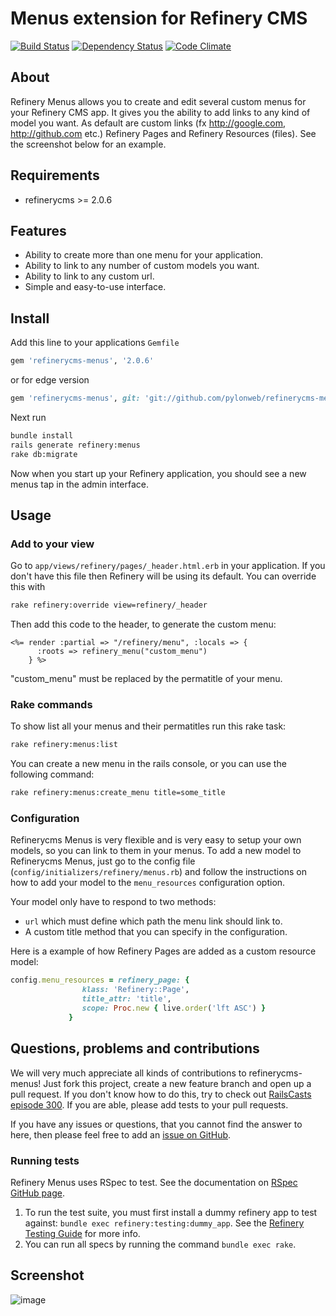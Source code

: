 # Menus extension for Refinery CMS

[![Build Status](https://travis-ci.org/pylonweb/refinerycms-menus.png?branch=master)](https://travis-ci.org/pylonweb/refinerycms-menus)
[![Dependency Status](https://gemnasium.com/pylonweb/refinerycms-menus.png)](https://gemnasium.com/pylonweb/refinerycms-menus)
[![Code Climate](https://codeclimate.com/badge.png)](https://codeclimate.com/github/pylonweb/refinerycms-menus)
<!--[![Gem Version](https://badge.fury.io/rb/refinerycms-menus.png)](http://badge.fury.io/rb/refinerycms-menus)-->
## About

Refinery Menus allows you to create and edit several custom menus for your Refinery CMS app. It gives you the ability to add links to any kind of model you want. As default are custom links (fx http://google.com, http://github.com etc.) Refinery Pages and Refinery Resources (files). See the screenshot below for an example.

## Requirements

* refinerycms >= 2.0.6

## Features

* Ability to create more than one menu for your application.
* Ability to link to any number of custom models you want.
* Ability to link to any custom url.
* Simple and easy-to-use interface.

## Install

Add this line to your applications `Gemfile`

```ruby
gem 'refinerycms-menus', '2.0.6'
```

or for edge version

```ruby
gem 'refinerycms-menus', git: 'git://github.com/pylonweb/refinerycms-menus.git'
```

Next run

```bash
bundle install
rails generate refinery:menus
rake db:migrate
```

Now when you start up your Refinery application, you should see a new menus tap in the admin interface.

## Usage
### Add to your view

Go to `app/views/refinery/pages/_header.html.erb` in your application.
If you don't have this file then Refinery will be using its default. You can override this with

```bash
rake refinery:override view=refinery/_header
```

Then add this code to the header, to generate the custom menu:
```erb
<%= render :partial => "/refinery/menu", :locals => {
      :roots => refinery_menu("custom_menu")
    } %>
```
"custom_menu" must be replaced by the permatitle of your menu.
### Rake commands
To show list all your menus and their permatitles run this rake task:
```bash
rake refinery:menus:list
```

You can create a new menu in the rails console, or you can use the following command:
```bash
rake refinery:menus:create_menu title=some_title
```
### Configuration
Refinerycms Menus is very flexible and is very easy to setup your own models, so you can link to them in your menus. To add a new model to Refinerycms Menus, just go to the config file (`config/initializers/refinery/menus.rb`) and follow the instructions on how to add your model to the `menu_resources` configuration option.

Your model only have to respond to two methods:

* `url` which must define which path the menu link should link to.
*  A custom title method that you can specify in the configuration.

Here is a example of how Refinery Pages are added as a custom resource model:

```ruby
config.menu_resources = refinery_page: {
                klass: 'Refinery::Page',
                title_attr: 'title',
                scope: Proc.new { live.order('lft ASC') }
             }
```

## Questions, problems and contributions

We will very much appreciate all kinds of contributions to refinerycms-menus! Just fork this project, create a new feature branch and open up a pull request. If you don't know how to do this, try to check out [RailsCasts episode 300](http://railscasts.com/episodes/300-contributing-to-open-source). If you are able, please add tests to your pull requests.

If you have any issues or questions, that you cannot find the answer to here, then please feel free to add an [issue on GitHub](https://github.com/pylonweb/refinerycms-menus/issues/new).

### Running tests
Refinery Menus uses RSpec to test. See the documentation on [RSpec GitHub page](https://github.com/rspec/rspec).

1. To run the test suite, you must first install a dummy refinery app to test against: `bundle exec refinery:testing:dummy_app`. See the [Refinery Testing Guide](http://refinerycms.com/guides/testing) for more info.
2. You can run all specs by running the command `bundle exec rake`.

## Screenshot

![image](https://raw.github.com/pylonweb/refinerycms-menus/master/doc/refinery_menu_edit.png)
